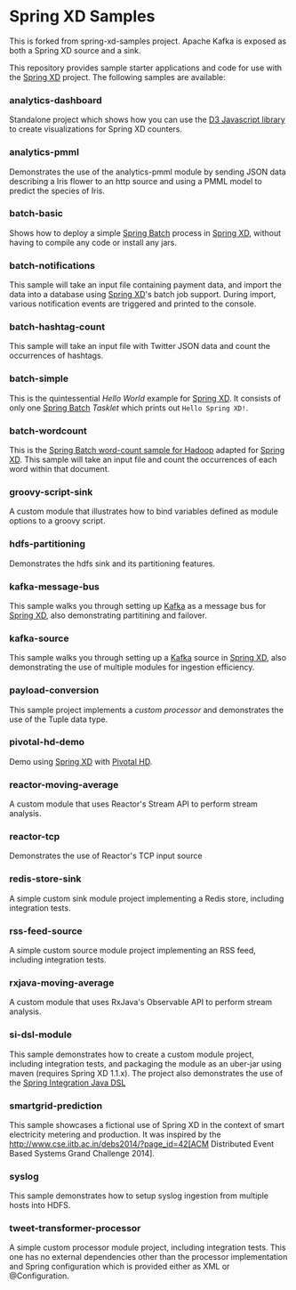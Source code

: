 Spring XD Samples
=================

This is forked from spring-xd-samples project. Apache Kafka is exposed as both a Spring XD source and a sink.

This repository provides sample starter applications and code for use with the [Spring XD][] project. The following samples are available:

### analytics-dashboard

Standalone project which shows how you can use the [D3 Javascript library][] to create visualizations for Spring XD counters.

### analytics-pmml

Demonstrates the use of the analytics-pmml module by sending JSON data describing a Iris flower to an http source and using a PMML model to predict the species of Iris.

### batch-basic

Shows how to deploy a simple [Spring Batch][] process in [Spring XD][], without having to compile any code or install any jars.

### batch-notifications

This sample will take an input file containing payment data, and import the data into a database using [Spring XD][]'s batch job support. During import, various notification events are triggered and printed to the console.

### batch-hashtag-count

This sample will take an input file with Twitter JSON data and count the occurrences of hashtags.

### batch-simple

This is the quintessential *Hello World* example for [Spring XD][]. It consists of only one [Spring Batch] *Tasklet* which prints out `Hello Spring XD!`.

### batch-wordcount

This is the [Spring Batch word-count sample for Hadoop][] adapted for [Spring XD][]. This sample will take an input file and count the occurrences of each word within that document.

### groovy-script-sink

A custom module that illustrates how to bind variables defined as module options to a groovy script.

### hdfs-partitioning

Demonstrates the hdfs sink and its partitioning features. 

### kafka-message-bus

This sample walks you through setting up [Kafka][] as a message bus for [Spring XD][], also demonstrating partitining and failover.

### kafka-source

This sample walks you through setting up a [Kafka][] source in [Spring XD][], also demonstrating the use of multiple modules for ingestion efficiency.

### payload-conversion

This sample project implements a *custom processor* and demonstrates the use of the Tuple data type.

### pivotal-hd-demo

Demo using [Spring XD][] with [Pivotal HD][].

### reactor-moving-average

A custom module that uses Reactor's Stream API to perform stream analysis.

### reactor-tcp

Demonstrates the use of Reactor's TCP input source

### redis-store-sink

A simple custom sink module project implementing a Redis store, including integration tests.

### rss-feed-source

A simple custom source module project implementing an RSS feed, including integration tests.

### rxjava-moving-average

A custom module that uses RxJava's Observable API to perform stream analysis.

### si-dsl-module

This sample demonstrates how to create a custom module project, including integration tests, and packaging the module as an uber-jar using maven (requires Spring XD 1.1.x). The project also demonstrates the use of the [Spring Integration Java DSL][]

### smartgrid-prediction

This sample showcases a fictional use of Spring XD in the context of smart electricity metering and production. It was inspired by the http://www.cse.iitb.ac.in/debs2014/?page_id=42[ACM Distributed Event Based Systems Grand Challenge 2014].

### syslog

This sample demonstrates how to setup syslog ingestion from multiple hosts into HDFS.

### tweet-transformer-processor

A simple custom processor module project, including integration tests. This one has no external dependencies other than the processor implementation and Spring configuration which is provided either as XML or @Configuration.



[Spring XD]: https://github.com/spring-projects/spring-xd
[Spring Batch]: http://projects.spring.io/spring-batch/
[Spring Batch word-count sample for Hadoop]: https://github.com/SpringSource/spring-data-book/tree/master/hadoop/batch-wordcount
[D3 Javascript library]: http://d3js.org/
[Pivotal HD]: http://www.gopivotal.com/products/pivotal-hd
[Kafka]: http://kafka.apache.org
[Spring Integration Java DSL]: https://github.com/spring-projects/spring-integration-java-dsl

